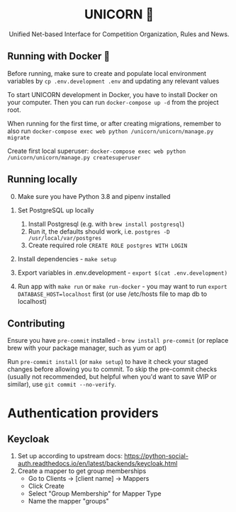 <h1 align="center">UNICORN 🦄</h1>
<p align="center">Unified Net-based Interface for Competition Organization, Rules and News.</p>


## Running with Docker 🐳

Before running, make sure to create and populate local environment variables by `cp .env.development .env` and updating any relevant values

To start UNICORN development in Docker, you have to install Docker on your computer. Then you can run `docker-compose up -d` from the project root.

When running for the first time, or after creating migrations, remember to also run `docker-compose exec web python /unicorn/unicorn/manage.py migrate`

Create first local superuser: `docker-compose exec web python /unicorn/unicorn/manage.py createsuperuser`


## Running locally

0. Make sure you have Python 3.8 and pipenv installed

1. Set PostgreSQL up locally
   1. Install Postgresql (e.g. with `brew install postgresql`)
   2. Run it, the defaults should work, i.e. `postgres -D /usr/local/var/postgres`
   3. Create required role `CREATE ROLE postgres WITH LOGIN`

2. Install dependencies - `make setup`

3. Export variables in .env.development - `export $(cat .env.development)`

4. Run app with `make run` or `make run-docker` - you may want to run `export DATABASE_HOST=localhost` first (or use /etc/hosts file to map db to localhost)


## Contributing

Ensure you have `pre-commit` installed - `brew install pre-commit` (or replace brew with your package manager, such as yum or apt)

Run `pre-commit install` (or `make setup`) to have it check your staged changes before allowing you to commit. To skip the pre-commit checks (usually not recommended, but helpful when you'd want to save WIP or similar), use `git commit --no-verify`.


# Authentication providers
## Keycloak
1. Set up according to upstream docs: https://python-social-auth.readthedocs.io/en/latest/backends/keycloak.html
2. Create a mapper to get group memberships
   - Go to Clients -> [client name] -> Mappers
   - Click Create
   - Select "Group Membership" for Mapper Type
   - Name the mapper "groups"
